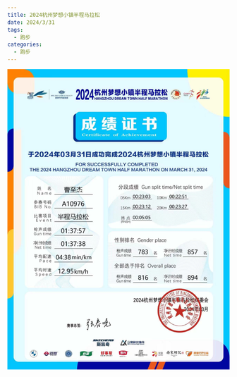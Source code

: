 ```yaml
---
title: 2024杭州梦想小镇半程马拉松
date: 2024/3/31
tags:
  - 跑步
categories:
  - 跑步
---
```


<img src="./img/14.jpg"/>
